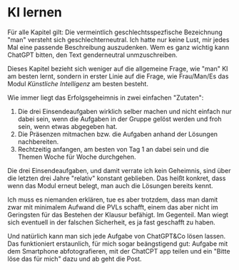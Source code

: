 # KI lernen

Für alle Kapitel gilt: Die vermeintlich geschlechtsspezfische Bezeichnung "man" versteht sich geschlechterneutral. Ich hatte nur keine Lust, mir jedes Mal eine passende Beschreibung auszudenken. Wem es ganz wichtig kann ChatGPT bitten, den Text genderneutral unmzuschreiben.

Dieses Kapitel bezieht sich weniger auf die allgemeine Frage, wie "man" KI am besten lernt, sondern in erster Linie auf die Frage, wie Frau/Man/Es das Modul _Künstliche Intelligenz_ am besten besteht.

Wie immer liegt das Erfolgsgeheimnis in zwei einfachen "Zutaten":

1. Die drei Einsendeaufgaben wirklich selber machen und nicht einfach nur dabei sein, wenn die Aufgaben in der Gruppe gelöst werden und froh sein, wenn etwas abgegeben hat.
2. Die Präsenzen mitmachen bzw. die Aufgaben anhand der Lösungen nachbereiten.
3. Rechtzeitig anfangen, am besten von Tag 1 an dabei sein und die Themen Woche für Woche durchgehen.

Die drei Einsendeaufgaben, und damit verrate ich kein Geheimnis, sind über die letzten drei Jahre "relativ" konstant geblieben. Das heißt konkret, dass wenn das Modul erneut belegt, man auch die Lösungen bereits kennt.

Ich muss es niemanden erklären, tue es aber trotzdem, dass man damit zwar mit minimalem Aufwand die PVLs schafft, einem das aber nicht im Geringsten für das Bestehen der Klausur befähigt. Im Gegenteil. Man wiegt sich eventuell in der falschen Sicherheit, es ja fast geschafft zu haben.

Und natürlich kann man sich jede Aufgabe von ChatGPT&Co lösen lassen. Das funktioniert erstaunlich, für mich sogar beängstigend gut: Aufgabe mit dem Smartphone abfotografieren, mit der ChatCPT app teilen und ein "Bitte löse das für mich" dazu und ab geht die Post.


